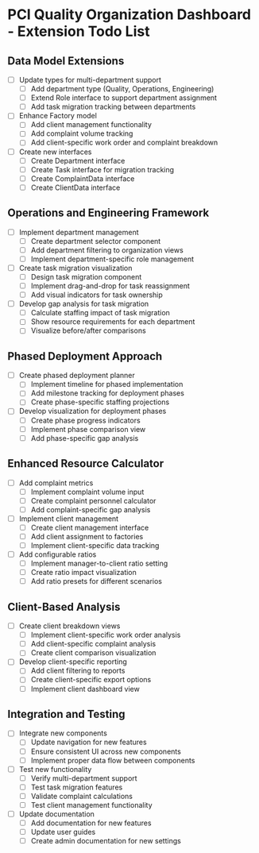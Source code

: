 # PCI Quality Organization Dashboard - Extension Todo List

## Data Model Extensions
- [ ] Update types for multi-department support
  - [ ] Add department type (Quality, Operations, Engineering)
  - [ ] Extend Role interface to support department assignment
  - [ ] Add task migration tracking between departments
- [ ] Enhance Factory model
  - [ ] Add client management functionality
  - [ ] Add complaint volume tracking
  - [ ] Add client-specific work order and complaint breakdown
- [ ] Create new interfaces
  - [ ] Create Department interface
  - [ ] Create Task interface for migration tracking
  - [ ] Create ComplaintData interface
  - [ ] Create ClientData interface

## Operations and Engineering Framework
- [ ] Implement department management
  - [ ] Create department selector component
  - [ ] Add department filtering to organization views
  - [ ] Implement department-specific role management
- [ ] Create task migration visualization
  - [ ] Design task migration component
  - [ ] Implement drag-and-drop for task reassignment
  - [ ] Add visual indicators for task ownership
- [ ] Develop gap analysis for task migration
  - [ ] Calculate staffing impact of task migration
  - [ ] Show resource requirements for each department
  - [ ] Visualize before/after comparisons

## Phased Deployment Approach
- [ ] Create phased deployment planner
  - [ ] Implement timeline for phased implementation
  - [ ] Add milestone tracking for deployment phases
  - [ ] Create phase-specific staffing projections
- [ ] Develop visualization for deployment phases
  - [ ] Create phase progress indicators
  - [ ] Implement phase comparison view
  - [ ] Add phase-specific gap analysis

## Enhanced Resource Calculator
- [ ] Add complaint metrics
  - [ ] Implement complaint volume input
  - [ ] Create complaint personnel calculator
  - [ ] Add complaint-specific gap analysis
- [ ] Implement client management
  - [ ] Create client management interface
  - [ ] Add client assignment to factories
  - [ ] Implement client-specific data tracking
- [ ] Add configurable ratios
  - [ ] Implement manager-to-client ratio setting
  - [ ] Create ratio impact visualization
  - [ ] Add ratio presets for different scenarios

## Client-Based Analysis
- [ ] Create client breakdown views
  - [ ] Implement client-specific work order analysis
  - [ ] Add client-specific complaint analysis
  - [ ] Create client comparison visualization
- [ ] Develop client-specific reporting
  - [ ] Add client filtering to reports
  - [ ] Create client-specific export options
  - [ ] Implement client dashboard view

## Integration and Testing
- [ ] Integrate new components
  - [ ] Update navigation for new features
  - [ ] Ensure consistent UI across new components
  - [ ] Implement proper data flow between components
- [ ] Test new functionality
  - [ ] Verify multi-department support
  - [ ] Test task migration features
  - [ ] Validate complaint calculations
  - [ ] Test client management functionality
- [ ] Update documentation
  - [ ] Add documentation for new features
  - [ ] Update user guides
  - [ ] Create admin documentation for new settings
